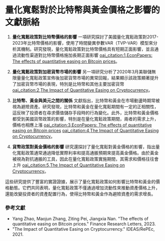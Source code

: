 # 量化寬鬆對於比特幣與黃金價格之影響的文獻脈絡

1. **量化寬鬆政策對比特幣價格的影響**
   一項研究探討了美國量化寬鬆政策對2017-2023年比特幣價格的影響，使用了時間變異參數VAR（TVP-VAR）模型來分析其機制。研究發現，量化寬鬆政策對比特幣價格具有短期正面影響，並且通過流動性渠道對比特幣價格施加長期正面影響 [oai_citation:1,EconPapers: The effects of quantitative easing on Bitcoin prices](https://econpapers.repec.org/RePEc:eee:finlet:v:57:y:2023:i:c:s1544612323006049)。

2. **量化寬鬆政策對加密貨幣市場的影響**
   另一項研究分析了2020年3月美聯儲無限量量化寬鬆政策宣佈後加密貨幣市場的異常回報，結果顯示該政策顯著提升了加密貨幣市場的表現，特別是比特幣和其他主要加密貨幣 [oai_citation:2,The Impact of Quantitative Easing on Cryptocurrency](https://ideas.repec.org/a/eco/journ1/2021-04-4.html)。

3. **比特幣、黃金與美元之間的關係**
   文獻指出，比特幣和黃金在市場動盪時期常被視為避險資產。研究發現，比特幣和黃金在量化寬鬆期間有一定的正相關性，這反映了投資者在尋求價值儲存手段時的行為變化。此外，比特幣和黃金價格都受到美國貨幣政策的影響，特別是在量化寬鬆政策期間，兩者的需求上升，價格也相應上漲 [oai_citation:3,EconPapers: The effects of quantitative easing on Bitcoin prices](https://econpapers.repec.org/RePEc:eee:finlet:v:57:y:2023:i:c:s1544612323006049) [oai_citation:4,The Impact of Quantitative Easing on Cryptocurrency](https://ideas.repec.org/a/eco/journ1/2021-04-4.html)。

4. **貨幣政策對黃金價格的影響**
   研究還探討了量化寬鬆對黃金價格的影響，指出量化寬鬆政策通常通過降低實際利率和提高通脹預期來提高黃金價格。由於黃金被視為對抗通脹的工具，因此在量化寬鬆政策實施期間，其需求和價格往往會上升 [oai_citation:5,The Impact of Quantitative Easing on Cryptocurrency](https://ideas.repec.org/a/eco/journ1/2021-04-4.html)。

這些研究提供了豐富的實證證據，展示了量化寬鬆政策如何影響比特幣和黃金的價格動態。它們共同表明，量化寬鬆政策不僅通過增加流動性來推動資產價格上升，還能改變投資者的資產配置行為，使得比特幣和黃金作為避險資產的需求增長。

### 參考文獻
- Yang Zhao, Maojun Zhang, Ziting Pei, Jiangxia Nan. "The effects of quantitative easing on Bitcoin prices." Finance Research Letters, 2023.
- "The Impact of Quantitative Easing on Cryptocurrency." IDEAS/RePEc, 2021.
